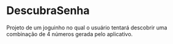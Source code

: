 # DescubraSenha
Projeto de um joguinho no qual o usuário tentará descobrir uma combinação de 4 números gerada pelo aplicativo.
